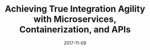 ---
title: "Achieving True Integration Agility with Microservices, Containerization, and APIs"
date: "2017-11-09"
expiryDate: "2017-11-09"

event_start_date: "2017-11-09"
event_end_date: "2017-11-09"
event_start_time: "08:30 AM"
event_end_time: "05:00 PM"
event_location: "Irvine, CA"
event_link: "https://www.redhat.com/en/events/achieving-true-integration-agility-through-microservices-containerization-and-apis-4"

event_type: "Workshop"
event_technology: "Multiple"
---